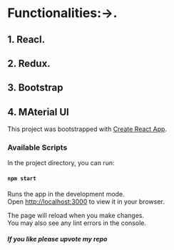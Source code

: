 # Functionalities:->.
## 1. Reacl.
## 2. Redux.
## 3. Bootstrap
## 4. MAterial UI

This project was bootstrapped with [Create React App](https://github.com/facebook/create-react-app).

### Available Scripts

In the project directory, you can run:

#### `npm start`

Runs the app in the development mode.\
Open [http://localhost:3000](http://localhost:3000) to view it in your browser.

The page will reload when you make changes.\
You may also see any lint errors in the console.
##### If you like please upvote my repo

